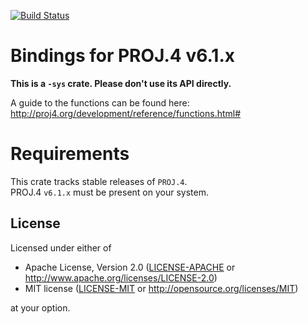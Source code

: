 [![Build Status](https://travis-ci.org/georust/proj-sys.svg?branch=master)](https://travis-ci.org/georust/proj-sys)

# Bindings for PROJ.4 v6.1.x
**This is a `-sys` crate. Please don't use its API directly.**  

A guide to the functions can be found here: http://proj4.org/development/reference/functions.html#

# Requirements
This crate tracks stable releases of `PROJ.4`.  
PROJ.4 `v6.1.x` must be present on your system.

## License

Licensed under either of

 * Apache License, Version 2.0 ([LICENSE-APACHE](LICENSE-APACHE) or http://www.apache.org/licenses/LICENSE-2.0)
 * MIT license ([LICENSE-MIT](LICENSE-MIT) or http://opensource.org/licenses/MIT)

at your option.

